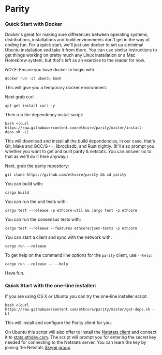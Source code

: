 # Parity

### Quick Start with Docker

Docker's great for making sure differences between operating systems, distributions, installations and build environments don't get in the way of coding fun. For a quick start, we'll just use docker to set up a minimal Ubuntu installation and take it from there. You can use similar instructions to get things working on pretty much any Linux installation or a Mac Homebrew system, but that's left as an exercise to the reader for now.

*NOTE*: Ensure you have docker to begin with.

```
docker run -it ubuntu bash
```

This will give you a temporary docker environment.

Next grab curl.

```
apt-get install curl -y
```

Then run the dependency install script:

```
bash <(curl https://raw.githubusercontent.com/ethcore/parity/master/install-deps.sh -L)
```

This will download and install all the build dependencies, in our case, that's Git, Make and GCC/G++, librocksdb, and Rust nightly. (It'll also prompt you whether you want to get and built parity & netstats. You can answer no to that as we'll do it here anyway.)

Next, grab the parity repository:

```
git clone https://github.com/ethcore/parity && cd parity
```

You can build with:

```
cargo build
```

You can run the unit tests with:

```
cargo test --release -p ethcore-util && cargo test -p ethcore
```

You can run the consensus tests with:

```
cargo test --release --features ethcore/json-tests -p ethcore
```

You can start a client and sync with the network with:

```
cargo run --release
```

To get help on the command line options for the `parity` client, use `--help`:

```
cargo run --release -- --help
```

Have fun.

### Quick Start with the one-line installer:

If you are using OS X or Ubuntu you can try the one-line installer script:

```
bash <(curl https://raw.githubusercontent.com/ethcore/parity/master/get-deps.sh -L)
```

This will install and configure the Parity client for you. 

On Ubuntu this script will also offer to install the [Netstats client](https://github.com/cubedro/eth-net-intelligence-api) and connect it to [stats.ethdev.com](https://stats.ethdev.com). The script will prompt you for entering the secret key needed for connecting to the Netstats server. You can learn the key by joining the Netstats [Skype group](http://is.gd/iwSaR9).